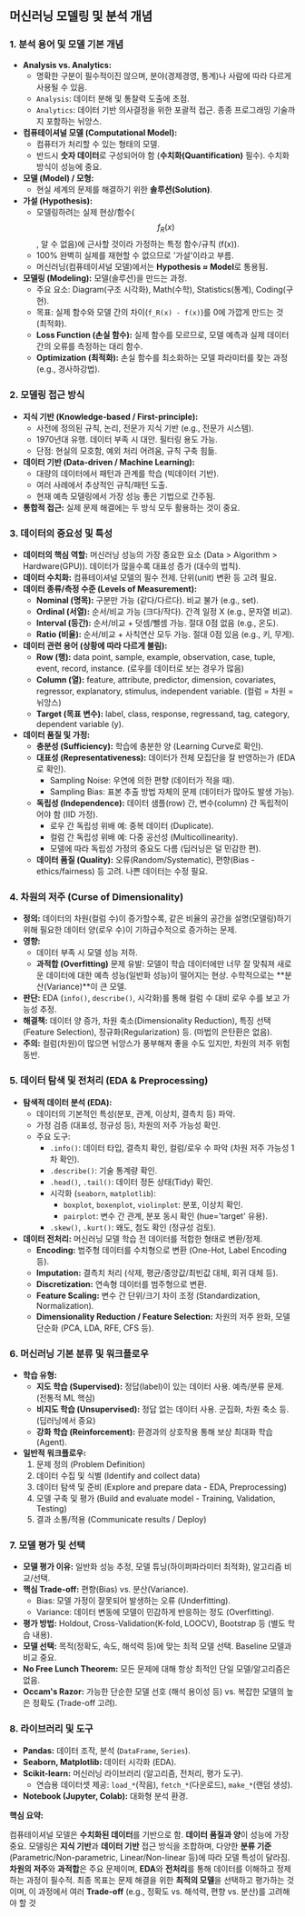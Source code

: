 ## 머신러닝 모델링 및 분석 개념

### 1. 분석 용어 및 모델 기본 개념

- **Analysis vs. Analytics:**
    - 명확한 구분이 필수적이진 않으며, 분야(경제경영, 통계)나 사람에 따라 다르게 사용될 수 있음.
    - `Analysis`: 데이터 분해 및 통찰력 도출에 초점.
    - `Analytics`: 데이터 기반 의사결정을 위한 포괄적 접근. 종종 프로그래밍 기술까지 포함하는 뉘앙스.
- **컴퓨테이셔널 모델 (Computational Model):**
    - 컴퓨터가 처리할 수 있는 형태의 모델.
    - 반드시 **숫자 데이터**로 구성되어야 함 (**수치화(Quantification)** 필수). 수치화 방식이 성능에 중요.
- **모델 (Model) / 모형:**
    - 현실 세계의 문제를 해결하기 위한 **솔루션(Solution)**.
- **가설 (Hypothesis):**
    - 모델링하려는 실제 현상/함수($$f_R(x)$$, 알 수 없음)에 근사할 것이라 가정하는 특정 함수/규칙 (f(x)).
    - 100% 완벽히 실제를 재현할 수 없으므로 '가설'이라고 부름.
    - 머신러닝(컴퓨테이셔널 모델)에서는 **Hypothesis ≈ Model**로 통용됨.
- **모델링 (Modeling):** 모델(솔루션)을 만드는 과정.
    - 주요 요소: Diagram(구조 시각화), Math(수학), Statistics(통계), Coding(구현).
    - 목표: 실제 함수와 모델 간의 차이(`f_R(x) - f(x)`)를 0에 가깝게 만드는 것 (최적화).
    - **Loss Function (손실 함수):** 실제 함수를 모르므로, 모델 예측과 실제 데이터 간의 오류를 측정하는 대리 함수.
    - **Optimization (최적화):** 손실 함수를 최소화하는 모델 파라미터를 찾는 과정 (e.g., 경사하강법).

### 2. 모델링 접근 방식

- **지식 기반 (Knowledge-based / First-principle):**
    - 사전에 정의된 규칙, 논리, 전문가 지식 기반 (e.g., 전문가 시스템).
    - 1970년대 유행. 데이터 부족 시 대안. 필터링 용도 가능.
    - 단점: 현실의 모호함, 예외 처리 어려움, 규칙 구축 힘듦.
- **데이터 기반 (Data-driven / Machine Learning):**
    - 대량의 데이터에서 패턴과 관계를 학습 (빅데이터 기반).
    - 여러 사례에서 추상적인 규칙/패턴 도출.
    - 현재 예측 모델링에서 가장 성능 좋은 기법으로 간주됨.
- **통합적 접근:** 실제 문제 해결에는 두 방식 모두 활용하는 것이 중요.

### 3. 데이터의 중요성 및 특성

- **데이터의 핵심 역할:** 머신러닝 성능의 가장 중요한 요소 (Data > Algorithm > Hardware(GPU)). 데이터가 많을수록 대표성 증가 (대수의 법칙).
- **데이터 수치화:** 컴퓨테이셔널 모델의 필수 전제. 단위(unit) 변환 등 고려 필요.
- **데이터 종류/측정 수준 (Levels of Measurement):**
    - **Nominal (명목):** 구분만 가능 (같다/다르다). 비교 불가 (e.g., set).
    - **Ordinal (서열):** 순서/비교 가능 (크다/작다). 간격 일정 X (e.g., 문자열 비교).
    - **Interval (등간):** 순서/비교 + 덧셈/뺄셈 가능. 절대 0점 없음 (e.g., 온도).
    - **Ratio (비율):** 순서/비교 + 사칙연산 모두 가능. 절대 0점 있음 (e.g., 키, 무게).
- **데이터 관련 용어 (상황에 따라 다르게 불림):**
    - **Row (행):** data point, sample, example, observation, case, tuple, event, record, instance. (로우를 데이터로 보는 경우가 많음)
    - **Column (열):** feature, attribute, predictor, dimension, covariates, regressor, explanatory, stimulus, independent variable. (컬럼 = 차원 = 뉘앙스)
    - **Target (목표 변수):** label, class, response, regressand, tag, category, dependent variable (y).
- **데이터 품질 및 가정:**
    - **충분성 (Sufficiency):** 학습에 충분한 양 (Learning Curve로 확인).
    - **대표성 (Representativeness):** 데이터가 전체 모집단을 잘 반영하는가 (EDA로 확인).
        - Sampling Noise: 우연에 의한 편향 (데이터가 적을 때).
        - Sampling Bias: 표본 추출 방법 자체의 문제 (데이터가 많아도 발생 가능).
    - **독립성 (Independence):** 데이터 샘플(row) 간, 변수(column) 간 독립적이어야 함 (IID 가정).
        - 로우 간 독립성 위배 예: 중복 데이터 (Duplicate).
        - 컬럼 간 독립성 위배 예: 다중 공선성 (Multicollinearity).
        - 모델에 따라 독립성 가정의 중요도 다름 (딥러닝은 덜 민감한 편).
    - **데이터 품질 (Quality):** 오류(Random/Systematic), 편향(Bias - ethics/fairness) 등 고려. 나쁜 데이터는 수정 필요.

### 4. 차원의 저주 (Curse of Dimensionality)

- **정의:** 데이터의 차원(컬럼 수)이 증가할수록, 같은 비율의 공간을 설명(모델링)하기 위해 필요한 데이터 양(로우 수)이 기하급수적으로 증가하는 문제.
- **영향:**
    - 데이터 부족 시 모델 성능 저하.
    - **과적합 (Overfitting)** 문제 유발: 모델이 학습 데이터에만 너무 잘 맞춰져 새로운 데이터에 대한 예측 성능(일반화 성능)이 떨어지는 현상. 수학적으로는 **분산(Variance)**이 큰 모델.
- **판단:** EDA (`info()`, `describe()`, 시각화)를 통해 컬럼 수 대비 로우 수를 보고 가능성 추정.
- **해결책:** 데이터 양 증가, 차원 축소(Dimensionality Reduction), 특징 선택(Feature Selection), 정규화(Regularization) 등. (마법의 은탄환은 없음).
- **주의:** 컬럼(차원)이 많으면 뉘앙스가 풍부해져 좋을 수도 있지만, 차원의 저주 위험 동반.

### 5. 데이터 탐색 및 전처리 (EDA & Preprocessing)

- **탐색적 데이터 분석 (EDA):**
    - 데이터의 기본적인 특성(분포, 관계, 이상치, 결측치 등) 파악.
    - 가정 검증 (대표성, 정규성 등), 차원의 저주 가능성 확인.
    - 주요 도구:
        - `.info()`: 데이터 타입, 결측치 확인, 컬럼/로우 수 파악 (차원 저주 가능성 1차 확인).
        - `.describe()`: 기술 통계량 확인.
        - `.head()`, `.tail()`: 데이터 정돈 상태(Tidy) 확인.
        - 시각화 (`seaborn`, `matplotlib`):
            - `boxplot`, `boxenplot`, `violinplot`: 분포, 이상치 확인.
            - `pairplot`: 변수 간 관계, 분포 동시 확인 (hue='target' 유용).
        - `.skew()`, `.kurt()`: 왜도, 첨도 확인 (정규성 검토).
- **데이터 전처리:** 머신러닝 모델 학습 전 데이터를 적합한 형태로 변환/정제.
    - **Encoding:** 범주형 데이터를 수치형으로 변환 (One-Hot, Label Encoding 등).
    - **Imputation:** 결측치 처리 (삭제, 평균/중앙값/최빈값 대체, 회귀 대체 등).
    - **Discretization:** 연속형 데이터를 범주형으로 변환.
    - **Feature Scaling:** 변수 간 단위/크기 차이 조정 (Standardization, Normalization).
    - **Dimensionality Reduction / Feature Selection:** 차원의 저주 완화, 모델 단순화 (PCA, LDA, RFE, CFS 등).

### 6. 머신러닝 기본 분류 및 워크플로우

- **학습 유형:**
    - **지도 학습 (Supervised):** 정답(label)이 있는 데이터 사용. 예측/분류 문제. (전통적 ML 핵심)
    - **비지도 학습 (Unsupervised):** 정답 없는 데이터 사용. 군집화, 차원 축소 등. (딥러닝에서 중요)
    - **강화 학습 (Reinforcement):** 환경과의 상호작용 통해 보상 최대화 학습 (Agent).
- **일반적 워크플로우:**
    1. 문제 정의 (Problem Definition)
    2. 데이터 수집 및 식별 (Identify and collect data)
    3. 데이터 탐색 및 준비 (Explore and prepare data - EDA, Preprocessing)
    4. 모델 구축 및 평가 (Build and evaluate model - Training, Validation, Testing)
    5. 결과 소통/적용 (Communicate results / Deploy)

### 7. 모델 평가 및 선택

- **모델 평가 이유:** 일반화 성능 추정, 모델 튜닝(하이퍼파라미터 최적화), 알고리즘 비교/선택.
- **핵심 Trade-off:** 편향(Bias) vs. 분산(Variance).
    - Bias: 모델 가정이 잘못되어 발생하는 오류 (Underfitting).
    - Variance: 데이터 변동에 모델이 민감하게 반응하는 정도 (Overfitting).
- **평가 방법:** Holdout, Cross-Validation(K-fold, LOOCV), Bootstrap 등 (별도 학습 내용).
- **모델 선택:** 목적(정확도, 속도, 해석력 등)에 맞는 최적 모델 선택. Baseline 모델과 비교 중요.
- **No Free Lunch Theorem:** 모든 문제에 대해 항상 최적인 단일 모델/알고리즘은 없음.
- **Occam's Razor:** 가능한 단순한 모델 선호 (해석 용이성 등) vs. 복잡한 모델의 높은 정확도 (Trade-off 고려).

### 8. 라이브러리 및 도구

- **Pandas:** 데이터 조작, 분석 (`DataFrame`, `Series`).
- **Seaborn, Matplotlib:** 데이터 시각화 (EDA).
- **Scikit-learn:** 머신러닝 라이브러리 (알고리즘, 전처리, 평가 도구).
    - 연습용 데이터셋 제공: `load_*`(작음), `fetch_*`(다운로드), `make_*`(랜덤 생성).
- **Notebook (Jupyter, Colab):** 대화형 분석 환경.

**핵심 요약:** 

컴퓨테이셔널 모델은 **수치화된 데이터**를 기반으로 함.
**데이터 품질과 양**이 성능에 가장 중요. 
모델링은 **지식 기반**과 **데이터 기반** 접근 방식을 조합하며, 다양한 **분류 기준**(Parametric/Non-parametric, Linear/Non-linear 등)에 따라 모델 특성이 달라짐. 
**차원의 저주**와 **과적합**은 주요 문제이며, **EDA**와 **전처리**를 통해 데이터를 이해하고 정제하는 과정이 필수적. 
최종 목표는 문제 해결을 위한 **최적의 모델**을 선택하고 평가하는 것이며, 이 과정에서 여러 **Trade-off** (e.g., 정확도 vs. 해석력, 편향 vs. 분산)를 고려해야 할 것
